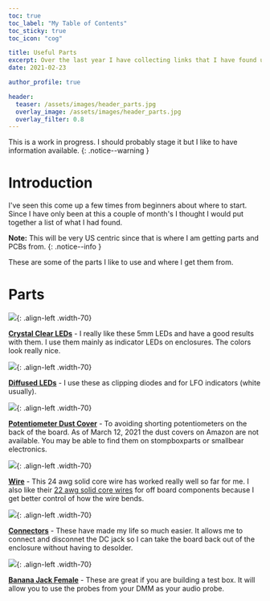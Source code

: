 ```yaml
---
toc: true
toc_label: "My Table of Contents"
toc_sticky: true
toc_icon: "cog"

title: Useful Parts
excerpt: Over the last year I have collecting links that I have found useful. Hopefully you will too.
date: 2021-02-23

author_profile: true

header:
  teaser: /assets/images/header_parts.jpg
  overlay_image: /assets/images/header_parts.jpg
  overlay_filter: 0.8
---
```


This is a work in progress. I should probably stage it but I like to have information available.
{: .notice--warning }

# Introduction

I've seen this come up a few times from beginners about where to start. Since I have only been at this a couple of month's I thought I would put together a list of what I had found. 

**Note:** This will be very US centric since that is where I am getting parts and PCBs from.
{: .notice--info }

These are some of the parts I like to use and where I get them from. 

# Parts

[![](/assets/images/blog/parts/leds.jpg)](https://amzn.to/3lqP5P2){: .align-left .width-70}

**[Crystal Clear LEDs](https://amzn.to/3lqP5P2)** - I really like these 5mm LEDs and have a good results with them. I use them mainly as indicator LEDs on enclosures. The colors look really nice.

[![](/assets/images/blog/parts/ledsd.jpg)](https://amzn.to/30OLKzR){: .align-left .width-70}

**[Diffused LEDs](https://amzn.to/30OLKzR)** - I use these as clipping diodes and for LFO indicators (white usually).

[![](/assets/images/blog/parts/dustcover.jpg)](https://amzn.to/3bAyUu6){: .align-left .width-70}

**[Potentiometer Dust Cover](https://amzn.to/3bAyUu6)** - To avoiding shorting potentiometers on the back of the board. As of March 12, 2021 the dust covers on Amazon are not available. You may be able to find them on stompboxparts or smallbear electronics. 

[![](/assets/images/blog/parts/wire.jpg)](https://amzn.to/3khYs33){: .align-left .width-70}

**[Wire](https://amzn.to/3khYs33)** - This 24 awg solid core wire has worked really well so far for me. I also like their [22 awg solid core wires](https://amzn.to/3bzI61L) for off board components because I get better control of how the wire bends.

[![](/assets/images/blog/parts/connector.jpg)](https://amzn.to/37IuHTZ){: .align-left .width-70}

**[Connectors](https://amzn.to/37IuHTZ)** - These have made my life so much easier. It allows me to connect and disconnet the DC jack so I can take the board back out of the enclosure without having to desolder.

[![](/assets/images/blog/parts/bananaf.jpg)](https://amzn.to/3cKjrbk){: .align-left .width-70}

**[Banana Jack Female](https://amzn.to/3cKjrbk)** - These are great if you are building a test box. It will allow you to use the probes from your DMM as your audio probe.

